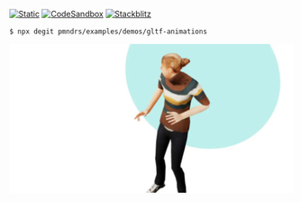 [![Static](https://img.shields.io/badge/demo-%23646CFF.svg?logo=html5&logoColor=white)](https://pmndrs.github.io/examples/gltf-animations)
[![CodeSandbox](https://img.shields.io/badge/codesandbox-040404?logo=codesandbox&logoColor=DBDBDB)](https://codesandbox.io/s/github/pmndrs/examples/tree/main/demos/gltf-animations)
[![Stackblitz](https://img.shields.io/badge/stackblitz-fff?logo=Stackblitz&logoColor=1389FD)](https://stackblitz.com/github/pmndrs/examples/tree/main/demos/gltf-animations)

```sh
$ npx degit pmndrs/examples/demos/gltf-animations
```

![](thumbnail.webp)
